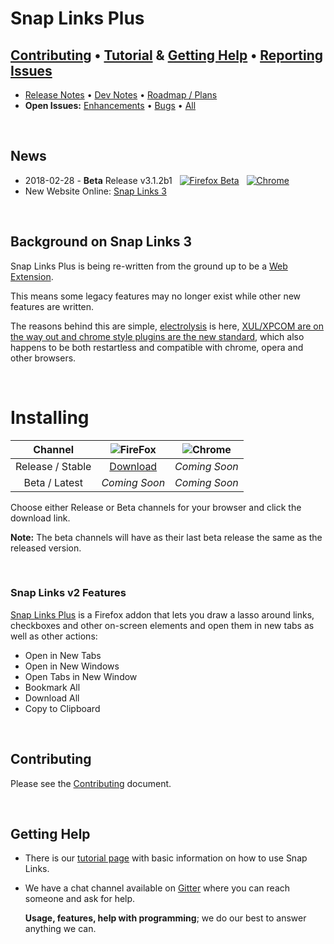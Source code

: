 # Snap Links Plus

## [Contributing](Contributing.md) &bull; [Tutorial][IntroPage] & [Getting Help](#getting-help) &bull; [Reporting Issues](Contributing.md#reporting-bugs)

* [Release Notes](ReleaseNotes.md) &bull; [Dev Notes](DevNotes.md) &bull; [Roadmap / Plans][Milestones]
* **Open Issues:** [Enhancements][Issues-Enh] &bull; [Bugs][Issues-Bugs] &bull; [All][Issues-Open]

&nbsp;
## News

* 2018-02-28 - **Beta** Release v3.1.2b1 &nbsp; [![Firefox Beta][FF16]][MozBeta] &nbsp; [![Chrome][CH16]][ChromeRelease]
* New Website Online: [Snap Links 3](http://cpriest.github.io/SnapLinksPlus/)

&nbsp;
## Background on Snap Links 3

Snap Links Plus is being re-written from the ground up to be a [Web Extension](https://developer.mozilla.org/en-US/Add-ons/WebExtensions).

This means some legacy features may no longer exist while other new features are written.

The reasons behind this are simple, [electrolysis](https://wiki.mozilla.org/Electrolysis) is here, [XUL/XPCOM are on the way out and chrome style plugins are the new standard](https://blog.mozilla.org/addons/2015/08/21/the-future-of-developing-firefox-add-ons/), which also happens to be both restartless and compatible with chrome, opera and other browsers.

&nbsp;
# Installing

|   **Channel**    |    ![FireFox][FF48]    | ![Chrome][CH48] |
|:----------------:|:----------------------:|:---------------:|
| Release / Stable | [Download][MozRelease] | *Coming Soon*   |
|  Beta / Latest   |     *Coming Soon*      |  *Coming Soon*  |

Choose either Release or Beta channels for your browser and click the download link.

**Note:** The beta channels will have as their last beta release the same as the released version.

&nbsp;
### Snap Links v2 Features

[Snap Links Plus](https://addons.mozilla.org/en-US/firefox/addon/snaplinksplus/) is a Firefox addon that lets you draw a lasso around links, checkboxes and other on-screen elements and open them in new tabs as  well as other actions:

* Open in New Tabs
* Open in New Windows
* Open Tabs in New Window
* Bookmark All
* Download All
* Copy to Clipboard

&nbsp;
## Contributing

Please see the [Contributing](Contributing.md) document.

&nbsp;
## Getting Help

* There is our [tutorial page][IntroPage] with basic information on how to use Snap Links.

* We have a chat channel available on [Gitter][Gitter-Lobby] where you can reach someone and ask for help.

    **Usage, features, help with programming**; we do our best to answer anything we can.






[MozBeta]: https://addons.mozilla.org/en-US/firefox/addon/snaplinksplus/
[MozRelease]: https://addons.mozilla.org/en-US/firefox/addon/snaplinksplus/
[ChromeBeta]: #
[ChromeRelease]: #
[FF16]: https://cdnjs.cloudflare.com/ajax/libs/browser-logos/45.3.0/firefox/firefox_16x16.png
[FF48]: https://cdnjs.cloudflare.com/ajax/libs/browser-logos/45.3.0/firefox/firefox_48x48.png
[CH16]: https://cdnjs.cloudflare.com/ajax/libs/browser-logos/45.3.0/chrome/chrome_16x16.png
[CH48]: https://cdnjs.cloudflare.com/ajax/libs/browser-logos/45.3.0/chrome/chrome_48x48.png
[IntroPage]: http://cpriest.github.io/SnapLinksPlus/welcome
[Gitter-Lobby]: https://gitter.im/SnapLinks/Lobby
[Issues-Open]: https://github.com/cpriest/SnapLinksPlus/issues?q=is%3Aissue+is%3Aopen+sort%3Acomments-desc
[Issues-Bugs]: https://github.com/cpriest/SnapLinksPlus/issues?q=is%3Aissue+is%3Aopen+label%3Abug+sort%3Acomments-desc
[Issues-Enh]: https://github.com/cpriest/SnapLinksPlus/issues?q=is%3Aissue+is%3Aopen+label%3Aenhancement+sort%3Areactions-%2B1-desc
[Milestones]: https://github.com/cpriest/SnapLinksPlus/milestones?direction=desc&sort=completeness&state=open
[Issues-New]: https://github.com/cpriest/SnapLinksPlus/issues/new
[ForkIcon]: https://cdnjs.cloudflare.com/ajax/libs/octicons/4.4.0/svg/repo-forked.svg
[ForkRepo]: https://github.com/cpriest/SnapLinksPlus#fork-destination-box
